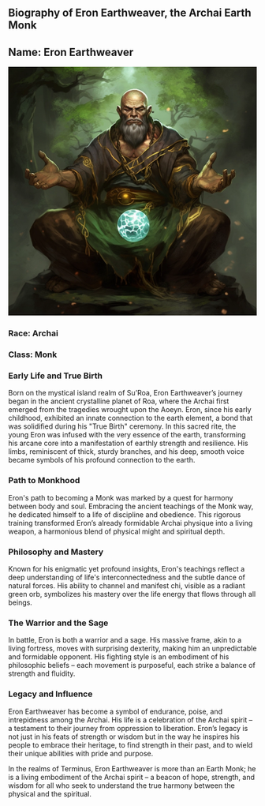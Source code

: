 
## Biography of Eron Earthweaver, the Archai Earth Monk
## Name: Eron Earthweaver


![Eron](Images/earth_monk_sm.png)   


### Race: Archai

### Class: Monk

### Early Life and True Birth
Born on the mystical island realm of Su’Roa, Eron Earthweaver’s journey began in the ancient crystalline planet of Roa, where the Archai first emerged from the tragedies wrought upon the Aoeyn. Eron, since his early childhood, exhibited an innate connection to the earth element, a bond that was solidified during his "True Birth" ceremony. In this sacred rite, the young Eron was infused with the very essence of the earth, transforming his arcane core into a manifestation of earthly strength and resilience. His limbs, reminiscent of thick, sturdy branches, and his deep, smooth voice became symbols of his profound connection to the earth.

### Path to Monkhood
Eron's path to becoming a Monk was marked by a quest for harmony between body and soul. Embracing the ancient teachings of the Monk way, he dedicated himself to a life of discipline and obedience. This rigorous training transformed Eron’s already formidable Archai physique into a living weapon, a harmonious blend of physical might and spiritual depth.

### Philosophy and Mastery
Known for his enigmatic yet profound insights, Eron's teachings reflect a deep understanding of life's interconnectedness and the subtle dance of natural forces. His ability to channel and manifest chi, visible as a radiant green orb, symbolizes his mastery over the life energy that flows through all beings.

### The Warrior and the Sage
In battle, Eron is both a warrior and a sage. His massive frame, akin to a living fortress, moves with surprising dexterity, making him an unpredictable and formidable opponent. His fighting style is an embodiment of his philosophic beliefs – each movement is purposeful, each strike a balance of strength and fluidity.

### Legacy and Influence
Eron Earthweaver has become a symbol of endurance, poise, and intrepidness among the Archai. His life is a celebration of the Archai spirit – a testament to their journey from oppression to liberation. Eron’s legacy is not just in his feats of strength or wisdom but in the way he inspires his people to embrace their heritage, to find strength in their past, and to wield their unique abilities with pride and purpose.

In the realms of Terminus, Eron Earthweaver is more than an Earth Monk; he is a living embodiment of the Archai spirit – a beacon of hope, strength, and wisdom for all who seek to understand the true harmony between the physical and the spiritual.
